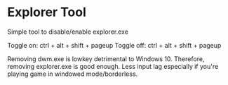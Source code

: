 # Explorer Tool
Simple tool to disable/enable explorer.exe

Toggle on: ctrl + alt + shift + pageup 
Toggle off: ctrl + alt + shift + pageup

Removing dwm.exe is lowkey detrimental to Windows 10. Therefore, removing explorer.exe is good enough. Less input lag especially if you're playing game in windowed mode/borderless.
